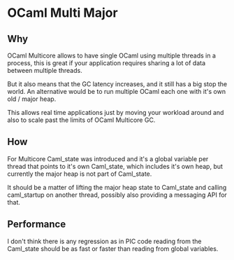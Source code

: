 # OCaml Multi Major

## Why

OCaml Multicore allows to have single OCaml using multiple threads in a process, this is great if your application requires sharing a lot of data between multiple threads.

But it also means that the GC latency increases, and it still has a big stop the world. An alternative would be to run multiple OCaml each one with it's own old / major heap.

This allows real time applications just by moving your workload around and also to scale past the limits of OCaml Multicore GC.

## How

For Multicore Caml_state was introduced and it's a global variable per thread that points to it's own Caml_state, which includes it's own heap, but currently the major heap is not part of Caml_state.

It should be a matter of lifting the major heap state to Caml_state and calling caml_startup on another thread, possibly also providing a messaging API for that.

## Performance

I don't think there is any regression as in PIC code reading from the Caml_state should be as fast or faster than reading from global variables.
